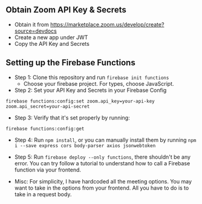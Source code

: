 ## Obtain Zoom API Key & Secrets

- Obtain it from https://marketplace.zoom.us/develop/create?source=devdocs
- Create a new app under JWT
- Copy the API Key and Secrets

## Setting up the Firebase Functions
- Step 1: Clone this repository and run `firebase init functions`
  - Choose your firebase project. For types, choose JavaScript.
- Step 2: Set your API Key and Secrets in your Firebase Config

```
firebase functions:config:set zoom.api_key=your-api-key zoom.api_secret=your-api-secret
```

- Step 3: Verify that it's set properly by running:

```
firebase functions:config:get
```

- Step 4: Run `npm install`, or you can manually install them by running `npm i --save express cors body-parser axios jsonwebtoken`

- Step 5: Run `firebase deploy --only functions`, there shouldn't be any error. You can try follow a tutorial to understand how to call a Firebase function via your frontend.

- Misc: For simplicity, I have hardcoded all the meeting options. You may want to take in the options from your frontend. All you have to do is to take in a request body.
